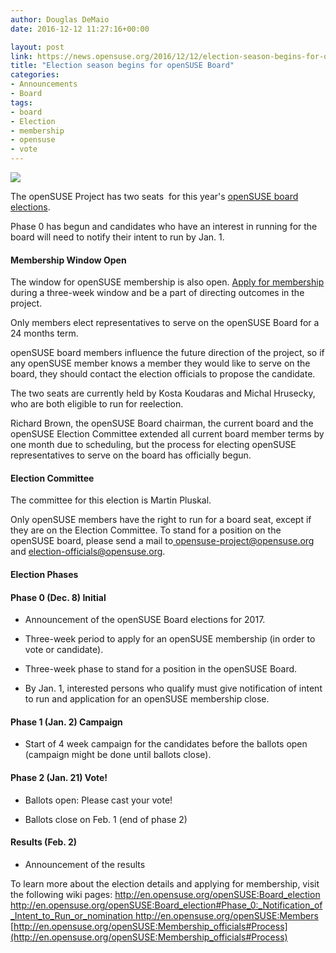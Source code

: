 ```yaml
---
author: Douglas DeMaio
date: 2016-12-12 11:27:16+00:00

layout: post
link: https://news.opensuse.org/2016/12/12/election-season-begins-for-opensuse-board/
title: "Election season begins for openSUSE Board"
categories:
- Announcements
- Board
tags:
- board
- Election
- membership
- opensuse
- vote
---
```

![](http://i.imgur.com/I23Ufqd.gif)

The openSUSE Project has two seats  for this year's [openSUSE board elections](https://en.opensuse.org/openSUSE:Board_election).

Phase 0 has begun and candidates who have an interest in running for the board will need to notify their intent to run by Jan. 1.


#### Membership Window Open


The window for openSUSE membership is also open. [Apply for membership](https://en.opensuse.org/openSUSE:Membership_officials#Process) during a three-week window and be a part of directing outcomes in the project.

Only members elect representatives to serve on the openSUSE Board for a 24 months term.

<!-- more -->openSUSE board members influence the future direction of the project, so if any openSUSE member knows a member they would like to serve on the board, they should contact the election officials to propose the candidate.

The two seats are currently held by Kosta Koudaras and Michal Hrusecky, who are both eligible to run for reelection.

Richard Brown, the openSUSE Board chairman, the current board and the openSUSE Election Committee extended all current board member terms by one month due to scheduling, but the process for electing openSUSE representatives to serve on the board has officially begun.


#### Election Committee


The committee for this election is Martin Pluskal.

Only openSUSE members have the right to run for a board seat, except if they are on the Election Committee. To stand for a position on the openSUSE board, please send a mail to[ opensuse-project@opensuse.org](https://imap.suse.de/horde/imp/message.php?mailbox=INBOX&index=1383#) and [election-officials@opensuse.org](mailto:election-officials@opensuse.org).


#### Election Phases




#### **Phase 0 (Dec. 8) Initial**





 	
  * Announcement of the openSUSE Board elections for 2017.

 	
  * Three-week period to apply for an openSUSE membership (in order to vote or candidate).

 	
  * Three-week phase to stand for a position in the openSUSE Board.

 	
  * By Jan. 1, interested persons who qualify must give notification of intent to run and application for an openSUSE membership close.




#### **Phase 1 (Jan. 2) Campaign**





 	
  * Start of 4 week campaign for the candidates before the ballots open (campaign might be done until ballots close).




#### **Phase 2 (Jan. 21) Vote!**





 	
  * Ballots open: Please cast your vote!

 	
  * Ballots close on Feb. 1 (end of phase 2)




#### **Results (Feb. 2)**





 	
  * Announcement of the results


To learn more about the election details and applying for membership, visit the following wiki pages:
[http://en.opensuse.org/openSUSE:Board_election
](http://en.opensuse.org/openSUSE:Board_election)[http://en.opensuse.org/openSUSE:Board_election#Phase_0:_Notification_of_Intent_to_Run_or_nomination
](http://en.opensuse.org/openSUSE:Board_election#Phase_0:_Notification_of_Intent_to_Run_or_nomination)[http://en.opensuse.org/openSUSE:Members
](http://en.opensuse.org/openSUSE:Members)[http://en.opensuse.org/openSUSE:Membership_officials#Process](http://en.opensuse.org/openSUSE:Membership_officials#Process)		
